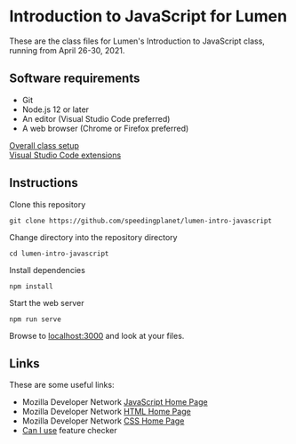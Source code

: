 # Introduction to JavaScript for Lumen

These are the class files for Lumen's Introduction to JavaScript class, running from April 26-30, 2021.

## Software requirements

* Git
* Node.js 12 or later
* An editor (Visual Studio Code preferred)
* A web browser (Chrome or Firefox preferred)

[Overall class setup](https://github.com/speedingplanet/class-setup/blob/master/general-setup.md)  
[Visual Studio Code extensions](https://github.com/speedingplanet/class-setup/blob/master/vs-code-extensions.md)

## Instructions

Clone this repository
```
git clone https://github.com/speedingplanet/lumen-intro-javascript
```

Change directory into the repository directory
```
cd lumen-intro-javascript
```

Install dependencies
```
npm install
```

Start the web server
```
npm run serve
```

Browse to [localhost:3000](http://localhost:3000/) and look at your files.

## Links

These are some useful links:

* Mozilla Developer Network [JavaScript Home Page](https://developer.mozilla.org/en-US/docs/Web/JavaScript)
* Mozilla Developer Network [HTML Home Page](https://developer.mozilla.org/en-US/docs/Web/HTML)
* Mozilla Developer Network [CSS Home Page](https://developer.mozilla.org/en-US/docs/Web/CSS)
* [Can I use](https://caniuse.com/) feature checker
